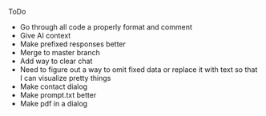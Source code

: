 ToDo
- Go through all code a properly format and comment
- Give AI context
- Make prefixed responses better
- Merge to master branch
- Add way to clear chat
- Need to figure out a way to omit fixed data or replace it with text so that I can visualize pretty things
- Make contact dialog
- Make prompt.txt better
- Make pdf in a dialog
